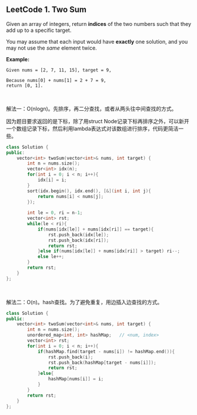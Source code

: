 ## LeetCode 1. Two Sum

Given an array of integers, return **indices** of the two numbers such that they add up to a specific target.

You may assume that each input would have **exactly** one solution, and you may not use the *same* element twice.

**Example:**

```
Given nums = [2, 7, 11, 15], target = 9,

Because nums[0] + nums[1] = 2 + 7 = 9,
return [0, 1].

```

<br>

解法一：O(nlogn)。先排序，再二分查找，或者从两头往中间查找的方式。

因为题目要求返回的是下标，除了用struct Node记录下标再排序之外，可以新开一个数组记录下标，然后利用lambda表达式对该数组进行排序，代码更简洁一些。

```cpp
class Solution {
public:
    vector<int> twoSum(vector<int>& nums, int target) {
        int n = nums.size();
        vector<int> idx(n);
        for(int i = 0; i < n; i++){
            idx[i] = i;
        }
        sort(idx.begin(), idx.end(), [&](int i, int j){
            return nums[i] < nums[j];
        });
        
        int le = 0, ri = n-1;
        vector<int> rst;
        while(le < ri){
            if(nums[idx[le]] + nums[idx[ri]] == target){
                rst.push_back(idx[le]);
                rst.push_back(idx[ri]);
                return rst;
            }else if(nums[idx[le]] + nums[idx[ri]] > target) ri--;
            else le++;
        }
        return rst;
    }
};
```

<br>

解法二：O(n)。hash查找。为了避免重复，用边插入边查找的方式。

```cpp
class Solution {
public:
    vector<int> twoSum(vector<int>& nums, int target) {
        int n = nums.size();
        unordered_map<int, int> hashMap;   // <num, index>
        vector<int> rst;
        for(int i = 0; i < n; i++){
            if(hashMap.find(target - nums[i]) != hashMap.end()){
                rst.push_back(i);
                rst.push_back(hashMap[target - nums[i]]);
                return rst;
            }else{
                hashMap[nums[i]] = i;
            }
        }
        return rst;
    }
};
```

